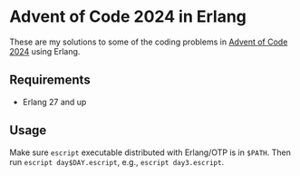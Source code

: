 # Advent of Code 2024 in Erlang

These are my solutions to some of the coding problems in [Advent of Code 2024](https://adventofcode.com) using Erlang.

## Requirements

* Erlang 27 and up

## Usage

Make sure `escript` executable distributed with Erlang/OTP is in `$PATH`.
Then run `escript day$DAY.escript`, e.g., `escript day3.escript`.
